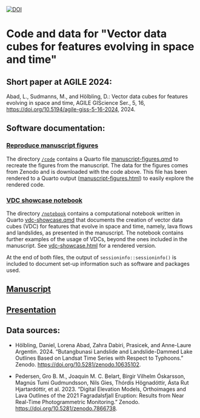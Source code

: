[![DOI](https://zenodo.org/badge/754718683.svg)](https://zenodo.org/doi/10.5281/zenodo.11612296)

# Code and data for "Vector data cubes for features evolving in space and time"

## Short paper at AGILE 2024:

Abad, L., Sudmanns, M., and Hölbling, D.: Vector data cubes for features evolving in space and time, AGILE GIScience Ser., 5, 16, <https://doi.org/10.5194/agile-giss-5-16-2024>, 2024.

## Software documentation:

### [Reproduce manuscript figures](code/manuscript-figures.html)

The directory [`/code`](/code) contains a Quarto file [manuscript-figures.qmd](code/manuscript-figures.qmd) to recreate the figures from the manuscript.
The data for the figures comes from Zenodo and is downloaded with the code above.
This file has been rendered to a Quarto output ([manuscript-figures.html](code/manuscript-figures.html)) to easily explore the rendered code. 

### [VDC showcase notebook](notebook/vdc-showcase.html)

The directory [`/notebook`](/notebook) contains a computational notebook written in Quarto [vdc-showcase.qmd](notebook/vdc-showcase.qmd) that documents the creation of vector data cubes (VDC) for features that evolve in space and time, namely, lava flows and landslides, as presented in the manuscript. The notebook contains further examples of the usage of VDCs, beyond the ones included in the manuscript. See [vdc-showcase.html](notebook/vdc-showcase.html) for a rendered version.

At the end of both files, the output of `sessioninfo::sessioninfo()` is included to document set-up information such as software and packages used.

## [Manuscript](https://loreabad6.github.io/vdc-space-time-feats/manuscript/manuscript.html)

## [Presentation](https://loreabad6.github.io/vdc-space-time-feats/presentation/agile24.html#/title-slide)

## Data sources:

- Hölbling, Daniel, Lorena Abad, Zahra Dabiri, Prasicek, and Anne-Laure Argentin. 2024. “Butangbunasi Landslide and Landslide-Dammed Lake Outlines Based on Landsat Time Series with Respect to Typhoons.” Zenodo. https://doi.org/10.5281/zenodo.10635102.

- Pedersen, Gro B. M., Joaquin M. C. Belart, Birgir Vilhelm Óskarsson, Magnús Tumi Gudmundsson, Nils Gies, Thórdís Högnadóttir, Ásta Rut Hjartardóttir, et al. 2023. “Digital Elevation Models, Orthoimages and Lava Outlines of the 2021 Fagradalsfjall Eruption: Results from Near Real-Time Photogrammetric Monitoring.” Zenodo. https://doi.org/10.5281/zenodo.7866738.
